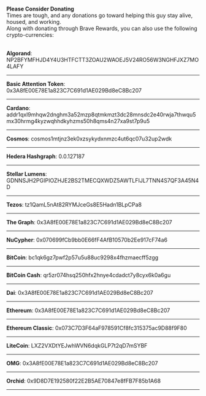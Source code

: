 **Please Consider Donating**  
Times are tough, and any donations go toward helping this guy stay alive, housed, and working.
<br>
Along with donating through Brave Rewards, you can also use the following crypto-currencies:  
<br>

**Algorand**:
NP2BFYMFHJD4Y4U3HTFCTT3ZOAU2WAOEJ5V24RO56W3NGHFJXZ7MO4LAFY

---

**Basic Attention Token**:
0x3A8fE00E78E1a823C7C691d1AE029Bd8eC8Bc207

---

**Cardano**:
addr1qxl9mhqw2dnghm3a52mzp8qtmkmzt3dc28mnsdc2e40rwja7thwqu5mx30hrmg4kyzwqhhdkyhzms50h8qms4n27xa9st7p9u5

---

**Cosmos**:
cosmos1mtjnz3ek0xzsykydxnmzc4ut6qc07u32up2wdk

---

**Hedera Hashgraph**:
0.0.127187

---

**Stellar Lumens**:
GDNNSJH2PGIPIOZHJE2BS2TMECQXWDZ5AWTLFIJL7TNN4S7QF3A45N4D

---

**Tezos**:
tz1QamL5nAt82RYMJceGs8E5Hadn1BLpCPa8

---

**The Graph**:
0x3A8fE00E78E1a823C7C691d1AE029Bd8eC8Bc207

---

**NuCypher**:
0x070699fCb9bb0E66fF4AfB10570b2Ee917cF74a6

---

**BitCoin**:
bc1qk6gz7pwf2p57u5u88uc9298x4fhzmaecff5zgg

---

**BitCoin Cash**:
qr5zr074hsq250hfx2hnye4cdadct7y8cyx6k0a6gu

---

**Dai**:
0x3A8fE00E78E1a823C7C691d1AE029Bd8eC8Bc207

---

**Ethereum**:
0x3A8fE00E78E1a823C7C691d1AE029Bd8eC8Bc207

---

**Ethereum Classic**:
0x073C7D3F64aF978591Cf8fc315375ac9D88f9F80

---

**LiteCoin**:
LXZ2VXDtYEJwhWVN6dqkGLP7t2qD7mSYBF

---

**OMG**:
0x3A8fE00E78E1a823C7C691d1AE029Bd8eC8Bc207

---

**Orchid**:
0x9D8D7E192580f22E2B5AE70847e8fFB7F85b1A68

---
